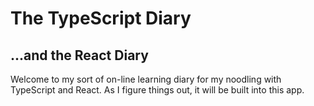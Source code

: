 # The TypeScript Diary

## ...and the React Diary

Welcome to my sort of on-line learning diary for my noodling with TypeScript and React. As I figure things out, it will be built into this app.
